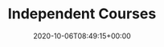 ---
title: "Independent Courses"
description: "Independent Courses"
lead: "Under Construction"
date: 2020-10-06T08:49:15+00:00
lastmod: 2020-10-06T08:49:15+00:00
draft: false
images: []
menu: 
  docs:
    parent: "courses"
weight: 220
toc: true
---